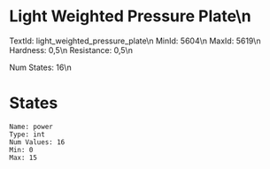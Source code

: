 # Light Weighted Pressure Plate\n
TextId: light_weighted_pressure_plate\n
MinId: 5604\n
MaxId: 5619\n
Hardness: 0,5\n
Resistance: 0,5\n

Num States: 16\n
# States
```
Name: power
Type: int
Num Values: 16
Min: 0
Max: 15
```
